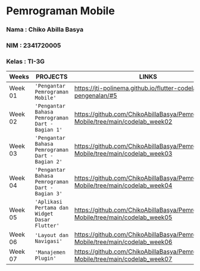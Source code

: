 # Pemrograman Mobile

### Nama : Chiko Abilla Basya
### NIM : 2341720005
### Kelas : TI-3G

|Weeks           |PROJECTS                         |LINKS                        |
|----------------|---------------------------------|-----------------------------|
|Week 01         |`'Pengantar Pemrograman Mobile'`|https://jti-polinema.github.io/flutter-codelab/01-pengenalan/#5
|Week 02         |`'Pengantar Bahasa Pemrograman Dart - Bagian 1'`|https://github.com/ChikoAbillaBasya/Pemrograman-Mobile/tree/main/codelab_week02
|Week 03         |`'Pengantar Bahasa Pemrograman Dart - Bagian 2'`|https://github.com/ChikoAbillaBasya/Pemrograman-Mobile/tree/main/codelab_week03
|Week 04         |`'Pengantar Bahasa Pemrograman Dart - Bagian 3'`|https://github.com/ChikoAbillaBasya/Pemrograman-Mobile/tree/main/codelab_week04
|Week 05         |`'Aplikasi Pertama dan Widget Dasar Flutter'`|https://github.com/ChikoAbillaBasya/Pemrograman-Mobile/tree/main/codelab_week05
|Week 06         |`'Layout dan Navigasi'`|https://github.com/ChikoAbillaBasya/Pemrograman-Mobile/tree/main/codelab_week06
|Week 07         |`'Manajemen Plugin'`|https://github.com/ChikoAbillaBasya/Pemrograman-Mobile/tree/main/codelab_week07